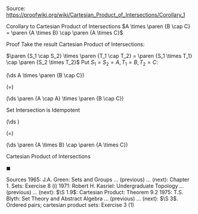 # 

Source: https://proofwiki.org/wiki/Cartesian_Product_of_Intersections/Corollary_1

Corollary to Cartesian Product of Intersections
$A \times \paren {B \cap C} = \paren {A \times B} \cap \paren {A \times C}$


Proof
Take the result Cartesian Product of Intersections:

$\paren {S_1 \cap S_2} \times \paren {T_1 \cap T_2} = \paren {S_1 \times T_1} \cap \paren {S_2 \times T_2}$
Put $S_1 = S_2 = A, T_1 = B, T_2 = C$:















\(\ds A \times \paren {B \cap C}\)

\(=\)







\(\ds \paren {A \cap A} \times \paren {B \cap C}\)





Set Intersection is Idempotent














\(\ds \)

\(=\)







\(\ds \paren {A \times B} \cap \paren {A \times C}\)





Cartesian Product of Intersections



$\blacksquare$


Sources
1965: J.A. Green: Sets and Groups ... (previous) ... (next): Chapter $1$. Sets: Exercise $8 \ \text{(i)}$
1971: Robert H. Kasriel: Undergraduate Topology ... (previous) ... (next): $\S 1.9$: Cartesian Product: Theorem $9.2$
1975: T.S. Blyth: Set Theory and Abstract Algebra ... (previous) ... (next): $\S 3$. Ordered pairs; cartesian product sets: Exercise $3 \ (1)$




